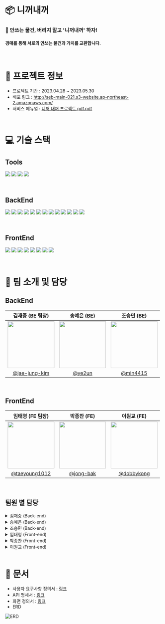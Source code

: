 # 📦 니꺼내꺼

### 👫 안쓰는 물건, 버리지 말고 '니꺼내꺼' 하자!
#### 경매를 통해 서로의 안쓰는 물건과 가치를 교환합니다.

<br/>

# 📍 프로젝트 정보
+ 프로젝트 기간 : 2023.04.28 ~ 2023.05.30
+ 배포 링크 : http://seb-main-021.s3-website.ap-northeast-2.amazonaws.com/
+ 서비스 메뉴얼 : [니꺼 내꺼 프로젝트 pdf.pdf](https://github.com/codestates-seb/seb43_main_021/files/14691373/pdf.pdf)
<br/>

# 💻 기술 스택

## Tools
<img src="https://img.shields.io/badge/GitHub-181717?style=for-the-badge&logo=GitHub&logoColor=white"> <img src="https://img.shields.io/badge/Discord-5865F2?style=for-the-badge&logo=Discord&logoColor=white"> <img src="https://img.shields.io/badge/Notion-000000?style=for-the-badge&logo=Notion&logoColor=white"> <img src="https://img.shields.io/badge/Figma-F24E1E?style=for-the-badge&logo=Figma&logoColor=white">

<br/>

## BackEnd
<img src="https://img.shields.io/badge/JAVA-FC4C02?style=for-the-badge&logo=JAVA&logoColor=white"> <img src="https://img.shields.io/badge/SpringBoot-6DB33F?style=for-the-badge&logo=SpringBoot&logoColor=white"> <img src="https://img.shields.io/badge/springsecurity-6DB33F?style=for-the-badge&logo=springsecurity&logoColor=white"> <img src="https://img.shields.io/badge/SpringWebSocket-6DB33F?style=for-the-badge&logo=SpringWebSocket&logoColor=white"> <img src="https://img.shields.io/badge/springdatajpa-6DB33F?style=for-the-badge&logo=springdatajpa&logoColor=white"> <img src="https://img.shields.io/badge/gradle-02303A?style=for-the-badge&logo=gradle&logoColor=white"> <img src="https://img.shields.io/badge/mysql-4479A1?style=for-the-badge&logo=mysql&logoColor=white"> <img src="https://img.shields.io/badge/jwt-4479A1?style=for-the-badge&logo=jwt&logoColor=white"> <img src="https://img.shields.io/badge/amazons3-569A31?style=for-the-badge&logo=amazons3&logoColor=white"> <img src="https://img.shields.io/badge/amazonec2-FF9900?style=for-the-badge&logo=amazonec2&logoColor=white"> <img src="https://img.shields.io/badge/amazonrds-527FFF?style=for-the-badge&logo=amazonrds&logoColor=white"> <img src="https://img.shields.io/badge/amazonaws-232F3E?style=for-the-badge&logo=amazonaws&logoColor=white"> <img src="https://img.shields.io/badge/Stomp-536DFE?style=for-the-badge&logo=Stomp&logoColor=white">

<br/>


## FrontEnd
<img src="https://img.shields.io/badge/javascript-F7DF1E?style=for-the-badge&logo=javascript&logoColor=white"> <img src="https://img.shields.io/badge/react-61DAFB?style=for-the-badge&logo=react&logoColor=white"> <img src="https://img.shields.io/badge/styledcomponents-DB7093?style=for-the-badge&logo=styledcomponents&logoColor=white"> <img src="https://img.shields.io/badge/eslint-4B32C3?style=for-the-badge&logo=eslint&logoColor=white">
<img src="https://img.shields.io/badge/recoil-4B32C3?style=for-the-badge&logo=recoil&logoColor=white"> <img src="https://img.shields.io/badge/axios-5A29E4?style=for-the-badge&logo=axios&logoColor=white"> <img src="https://img.shields.io/badge/reactrouter-CA4245?style=for-the-badge&logo=reactrouter&logoColor=white"> <img src="https://img.shields.io/badge/reactquery-CA4245?style=for-the-badge&logo=reactquery&logoColor=white">

<br/>

# 🤝 팀 소개 및 담당

## BackEnd

|김재중 (BE 팀장)|송예은 (BE)|조승민 (BE)|
|:--:|:--:|:--:|
|<img width="150px" height="150px" src="https://github.com/codestates-seb/seb43_main_021/assets/120040832/551594d0-eee6-412d-93e4-e6bcb5c6ff3a.jpg" />|<img width="150px" height="150px" src="https://github.com/codestates-seb/seb43_main_021/assets/120040832/95456825-17f8-49e7-9272-ed841b3b9b7b.jpg" />|<img width="150px" height="150px" src="https://github.com/codestates-seb/seb43_main_021/assets/120040832/074fc5e5-47cc-4b9d-bdd3-5af479a960ec.jpg" />|
| [@jae-jung-kim](https://github.com/jae-jung-kim) | [@ye2un](https://github.com/ye2un) | [@min4415](https://github.com/min4415) |

<br />

## FrontEnd

|임태영 (FE 팀장)|박종찬 (FE)|이원교 (FE)|
|:--:|:--:|:--:|
|<img width="150px" height="150px" src="https://github.com/codestates-seb/seb43_main_021/assets/120040832/d99ad28c-853f-41c2-bf33-c63ed33a2856.jpg" />|<img width="150px" height="150px" src="https://github.com/codestates-seb/seb43_main_021/assets/120040832/9ab61af9-350f-495b-825a-757d311dd30f.jpg" />|<img width="150px" height="150px" src="https://github.com/codestates-seb/seb43_main_021/assets/120040832/ca36a7c6-1529-4c3e-bf28-dc04f0934050.jpg" />|
| [@taeyoung1012](https://github.com/taeyoung1012) | [@jong-bak](https://github.com/jong-bak) | [@dobbykong](https://github.com/dobbykong) |

<br />

## 팀원 별 담당
<details> 
<summary> 
김재중 (Back-end)
</summary>
<br />
- User CRUD <br />
- Security <br />
- JWT <br />
- Sign Up & Log In <br />
<br />
</details> 

<details> 
<summary> 
송예은 (Back-end)
</summary>
<br />
- AuctionItem CRUD <br />
- AWS 배포 <br />
<br />
</details>

<details> 
<summary> 
조승민 (Back-end)
</summary>
<br />
- BidItem CRUD <br />
- Image <br />
- Chat <br />
<br />
</details>

<details> 
<summary> 
임태영 (Front-end)
</summary>
<br />
- Landing Page <br />
- BidItem CRUD <br />
- Auction List Page <br />
- Chat Page <br />
- Search Page <br />
<br />
</details>

<details> 
<summary> 
박종찬 (Front-end)
</summary>
<br />
- MyPage <br />
- My Auction History Component <br />
- My Bid List Component <br />
- Edit Profile <br />
- Password Change <br />
- Log out <br />
- Account Termination <br />
<br />
</details>

<details> 
<summary> 
이원교 (Front-end)
</summary>
<br />
- Create Auction Page <br />
- Sign Up Page <br />
- Log In Page <br />
- Alarm Page <br />
<br />
</details>

<br/>

# 📄 문서
+ 사용자 요구사항 정의서 : [링크](https://www.notion.so/codestates/5f81b2a8f9c74ba7bdae616f46dd378b?v=ec51e24bbb7e48389129c508081eb106&p=ea532e274f5a4c01bec15593009d5a95&pm=s)
+ API 명세서 : [링크](https://www.notion.so/codestates/5f81b2a8f9c74ba7bdae616f46dd378b?v=ec51e24bbb7e48389129c508081eb106&p=2be28425e35a4d5b9468b69afbfff79d&pm=s)
+ 화면 정의서 : [링크](https://www.figma.com/file/uoIAJ7hF9wxP4SosbVGj5A/SEB_43_Main?type=design&node-id=0-1&t=ycBaLHRSXRj5gF41-0)
+ ERD

![ERD](https://github.com/codestates-seb/seb43_main_021/assets/120040832/78b6ff87-c374-43ba-9040-0cd10fb96025)


